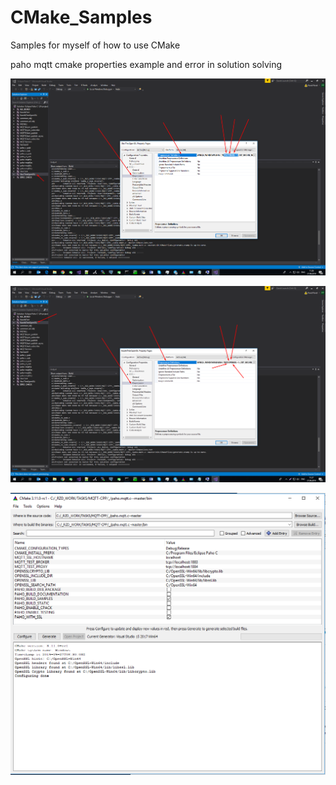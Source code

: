 # CMake_Samples
Samples for myself of how to use CMake

paho mqtt cmake properties example and error in solution solving

![](Screenshot_70.png)

![](Screenshot_71.png)

![](Screenshot_72.png)


